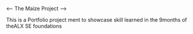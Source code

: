 <-- The Maize Project -->

This is a Portfolio project ment to showcase skill learned in the 9months of theALX SE foundations
